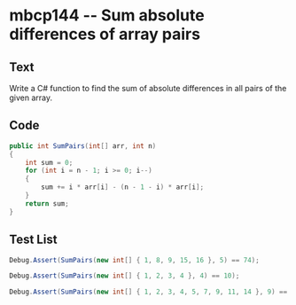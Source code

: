 # mbcp144 -- Sum absolute differences of array pairs

## Text

Write a C# function to find the sum of absolute differences in all pairs of the given array.

## Code

```csharp
public int SumPairs(int[] arr, int n) 
{ 
    int sum = 0; 
    for (int i = n - 1; i >= 0; i--) 
    { 
        sum += i * arr[i] - (n - 1 - i) * arr[i]; 
    } 
    return sum; 
}
```

## Test List

```csharp
Debug.Assert(SumPairs(new int[] { 1, 8, 9, 15, 16 }, 5) == 74);
```

```csharp
Debug.Assert(SumPairs(new int[] { 1, 2, 3, 4 }, 4) == 10);
```

```csharp
Debug.Assert(SumPairs(new int[] { 1, 2, 3, 4, 5, 7, 9, 11, 14 }, 9) == 188);
```
